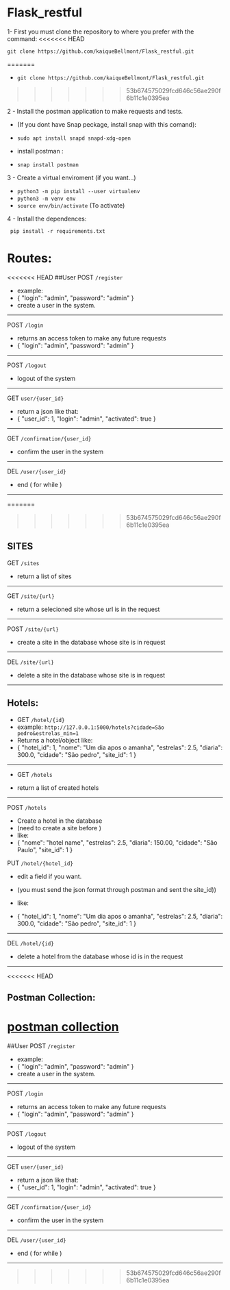 # Flask_restful
1- First you must clone the repository to where you prefer with the command:
<<<<<<< HEAD
````
git clone https://github.com/kaiqueBellmont/Flask_restful.git
````

=======
- `git clone https://github.com/kaiqueBellmont/Flask_restful.git`
>>>>>>> 53b674575029fcd646c56ae290f6b11c1e0395ea

2 - Install the postman application to make requests and tests.

- (If you dont have Snap peckage, install snap with this comand):

- `sudo apt install snapd snapd-xdg-open`


- install postman :

- `snap install postman`

3 - Create a virtual enviroment (if you want...)

- `python3 -m pip install --user virtualenv`
- `python3 -m venv env`
- `source env/bin/activate` (To activate)

4 -  Install the dependences:

` pip install -r requirements.txt`

# Routes:
<<<<<<< HEAD
##User
POST `/register`

- example:
- {
    "login": "admin",
    "password": "admin"
}
- create a user in the system.
- --
POST `/login`
- returns an access token to make any future requests
- {
    "login": "admin",
    "password": "admin"
}
---
POST `/logout`
- logout of the system
---
GET `user/{user_id}`
- return a json like that:
- {
    "user_id": 1,
    "login": "admin",
    "activated": true
}
---
GET `/confirmation/{user_id}`
- confirm the user in the system
---
DEL `/user/{user_id}`
- end ( for while )
---

=======
>>>>>>> 53b674575029fcd646c56ae290f6b11c1e0395ea
## SITES
GET `/sites`
- return a list of sites

---
GET `/site/{url}`
- return a selecioned site whose url is in the request
---
POST `/site/{url}`
- create a site in the database whose site is in request
---
DEL `/site/{url}`
- delete a site in the database whose site is in request
---


## Hotels:
- GET `/hotel/{id}` 
- example:
`http://127.0.0.1:5000/hotels?cidade=São pedro&estrelas_min=1`
- Returns a hotel/object like:
- {
    "hotel_id": 1,
    "nome": "Um dia apos o amanha",
    "estrelas": 2.5, 
    "diaria": 300.0,
    "cidade": "São pedro",
    "site_id": 1
 }
---
- GET `/hotels`

- return a list of created hotels
---
POST `/hotels` 
- Create a hotel in the database
- (need to create a site before
)
- like:
- {
    "nome": "hotel name",
    "estrelas": 2.5,
    "diaria": 150.00,
    "cidade": "São Paulo",
    "site_id": 1
}


PUT `/hotel/{hotel_id}`
- edit a field if you want. 

- (you must send the json format through postman and sent the site_id))
- like: 
- {
    "hotel_id": 1,
    "nome": "Um dia apos o amanha",
    "estrelas": 2.5,
    "diaria": 300.0,
    "cidade": "São pedro",
    "site_id": 1
}
---
DEL `/hotel/{id}`
- delete a hotel from the database whose id is in the request

---
<<<<<<< HEAD

## Postman Collection:
[ postman collection ](postman_collection/Flask_restful%20Api.postman_collection.json)
=======
##User
POST `/register`

- example:
- {
    "login": "admin",
    "password": "admin"
}
- create a user in the system.
- --
POST `/login`
- returns an access token to make any future requests
- {
    "login": "admin",
    "password": "admin"
}
---
POST `/logout`
- logout of the system
---
GET `user/{user_id}`
- return a json like that:
- {
    "user_id": 1,
    "login": "admin",
    "activated": true
}
---
GET `/confirmation/{user_id}`
- confirm the user in the system
---
DEL `/user/{user_id}`
- end ( for while )
---
>>>>>>> 53b674575029fcd646c56ae290f6b11c1e0395ea
